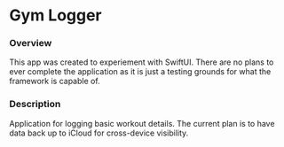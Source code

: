 # Gym Logger
### Overview
This app was created to experiement with SwiftUI. There are no plans to ever complete the application as it is just a testing grounds for what the framework is capable of.
### Description
Application for logging basic workout details. The current plan is to have data back up to iCloud for cross-device visibility.
